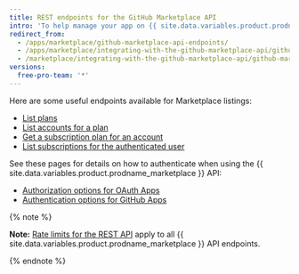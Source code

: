 ```yaml
---
title: REST endpoints for the GitHub Marketplace API
intro: 'To help manage your app on {{ site.data.variables.product.prodname_marketplace }}, use these {{ site.data.variables.product.prodname_marketplace }} API endoints.'
redirect_from:
  - /apps/marketplace/github-marketplace-api-endpoints/
  - /apps/marketplace/integrating-with-the-github-marketplace-api/github-marketplace-rest-api-endpoints/
  - /marketplace/integrating-with-the-github-marketplace-api/github-marketplace-rest-api-endpoints
versions:
  free-pro-team: '*'
---
```




Here are some useful endpoints available for Marketplace listings:

* [List plans](/v3/apps/marketplace/#list-plans)
* [List accounts for a plan](/v3/apps/marketplace/#list-accounts-for-a-plan)
* [Get a subscription plan for an account](/v3/apps/marketplace/#get-a-subscription-plan-for-an-account)
* [List subscriptions for the authenticated user](/v3/apps/marketplace/#list-subscriptions-for-the-authenticated-user)

See these pages for details on how to authenticate when using the {{ site.data.variables.product.prodname_marketplace }} API:

* [Authorization options for OAuth Apps](/apps/building-oauth-apps/authorizing-oauth-apps/)
* [Authentication options for GitHub Apps](/apps/building-github-apps/authenticating-with-github-apps/)

{% note %}

**Note:** [Rate limits for the REST API](/v3/#rate-limiting) apply to all {{ site.data.variables.product.prodname_marketplace }} API endpoints.

{% endnote %}
